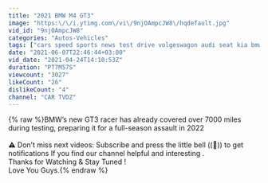 ```yaml
---
title: "2021 BMW M4 GT3"
image: "https:\/\/i.ytimg.com\/vi\/9njOAmpcJW8\/hqdefault.jpg"
vid_id: "9njOAmpcJW8"
categories: "Autos-Vehicles"
tags: ["cars speed sports news test drive volgeswagon audi seat kia bmw mercedes","amg","audi"]
date: "2021-06-07T22:46:44+03:00"
vid_date: "2021-04-24T14:10:53Z"
duration: "PT7M57S"
viewcount: "3027"
likeCount: "26"
dislikeCount: "4"
channel: "CAR TVDZ"
---
```

{% raw %}BMW’s new GT3 racer has already covered over 7000 miles during testing, preparing it for a full-season assault in 2022<br /><br />⚠️ Don’t miss next videos: Subscribe and press the little bell ((🔔)) to get notifications If you find our channel helpful and interesting .<br />Thanks for Watching &amp; Stay Tuned !<br /> Love You Guys.{% endraw %}
